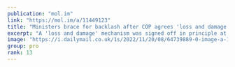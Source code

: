 ```yaml
---
publication: "mol.im"
link: "https://mol.im/a/11449123"
title: "Ministers brace for backlash after COP agrees 'loss and damage' fund"
excerpt: "A 'loss and damage' mechanism was signed off in principle at the UN gathering in Egypt in the early hours of the morning."
image: "https://i.dailymail.co.uk/1s/2022/11/20/08/64739889-0-image-a-12_1668934579482.jpg"
group: pro
rank: 13
---
```

